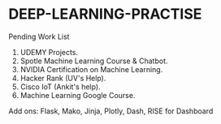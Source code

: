 # DEEP-LEARNING-PRACTISE
Pending Work List

1. UDEMY Projects.
2. Spotle Machine Learning Course & Chatbot.
3. NVIDIA Certification on Machine Learning.
4. Hacker Rank (UV's Help).
5. Cisco IoT (Ankit's help).
6. Machine Learning Google Course.

Add ons: Flask, Mako, Jinja, Plotly, Dash, RISE for Dashboard
